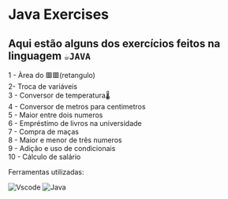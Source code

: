 # Java Exercises

## Aqui estão alguns dos exercícios feitos na linguagem ``☕JAVA``

1 - Àrea do 🟥🟥(retangulo)<br>
2- Troca de variáveis<br>
3 - Conversor de temperatura🌡<br>
4 - Conversor de metros para centimetros<br>
5 - Maior entre dois numeros<br>
6 - Empréstimo de livros na universidade<br>
7 - Compra de maças<br>
8 - Maior e menor de três numeros<br>
9 - Adição e uso de condicionais<br>
10 - Cálculo de salário<br>

Ferramentas utilizadas:<br> 

![Vscode](https://img.shields.io/badge/Vscode-007ACC?style=for-the-badge&logo=visual-studio-code&logoColor=white)
![Java](https://img.shields.io/badge/java-%23ED8B00.svg?style=for-the-badge&logo=openjdk&logoColor=white)

